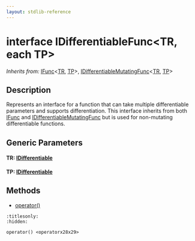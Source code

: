 ```yaml
---
layout: stdlib-reference
---
```


# interface IDifferentiableFunc\<TR, each TP\>

*Inherits from:* [IFunc](../ifunc-01/index.html)\<[TR](../ifunc-01/index.html#typeparam-TR), [TP](../ifunc-01/index.html#typeparam-TP)\>, [IDifferentiableMutatingFunc](../idifferentiablemutatingfunc-01fn/index.html)\<[TR](../idifferentiablemutatingfunc-01fn/index.html#typeparam-TR), [TP](../idifferentiablemutatingfunc-01fn/index.html#typeparam-TP)\>

## Description

Represents an interface for a function that can take multiple differentiable parameters and supports differentiation.
This interface inherits from both <span class='code'><a href="../ifunc-01/index.html" class="code_type">IFunc</a></span> and <span class='code'><a href="../idifferentiablemutatingfunc-01fn/index.html" class="code_type">IDifferentiableMutatingFunc</a></span> but is used for non-mutating differentiable functions.


## Generic Parameters

####  <a id="typeparam-TR"></a>TR: [IDifferentiable](../idifferentiable-01/index.html)
####  <a id="typeparam-TP"></a>TP: [IDifferentiable](../idifferentiable-01/index.html)

## Methods

* [operator\(\)](operatorx28x29.html)


```{toctree}
:titlesonly:
:hidden:

operator() <operatorx28x29>
```

